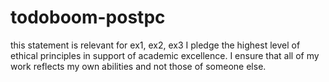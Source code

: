 # todoboom-postpc
this statement is relevant for ex1, ex2, ex3
I pledge the highest level of ethical principles in support of academic excellence.  I ensure that all of my work reflects my own abilities and not those of someone else.
